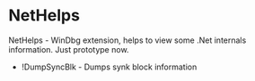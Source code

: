 # NetHelps

NetHelps - WinDbg extension, helps to view some .Net internals information. Just prototype now.

* !DumpSyncBlk - Dumps synk block information
